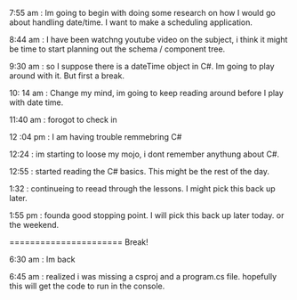 7:55 am : Im going to begin with doing some research on how I would go about handling date/time. I want to make a scheduling application.

8:44 am : I have been watchng youtube video on the subject, i think it might be time to start planning out the schema / component tree.

9:30 am : so I suppose there is a dateTime object in C#. Im going to play around with it. But first a break.

10: 14 am : Change my mind, im going to keep reading around before I play with date time.

11:40 am : forogot to check in

12 :04 pm : I am having trouble remmebring C#

12:24 : im starting to loose my mojo, i dont remember anythung about C#. 


12:55 : started reading the C# basics. This might be the rest of the day.

1:32 : continueing to reead through the lessons. I might pick this back up later.

1:55 pm : founda  good stopping point. I will pick this back up later today. or the weekend.

======================
Break!

6:30 am : Im back

6:45 am : realized i was missing a csproj and a program.cs file. hopefully this will get the code to run in the console.

